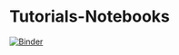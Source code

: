 # Tutorials-Notebooks

[![Binder](https://mybinder.org/badge_logo.svg)](https://mybinder.org/v2/gh/areejkhth/Tutorials-Notebooks/main)

